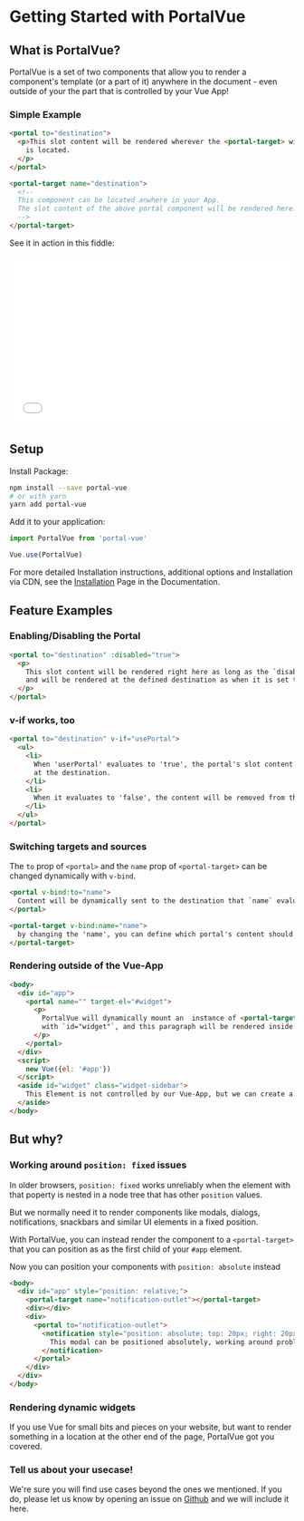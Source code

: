 # Getting Started with PortalVue

## What is PortalVue?

PortalVue is a set of two components that allow you to render a component's template
(or a part of it) anywhere in the document - even outside of your the part that is controlled by your Vue App!

### Simple Example

```html
<portal to="destination">
  <p>This slot content will be rendered wherever the <portal-target> with name 'destination'
    is located.
  </p>
</portal>

<portal-target name="destination">
  <!--
  This component can be located anwhere in your App.
  The slot content of the above portal component will be rendered here.
  -->
</portal-target>
```

See it in action in this fiddle:

<iframe height='300' scrolling='no' title='PortalVue - Simple Example' src='//codepen.io/LinusBorg/embed/preview/QvVqpY/?height=265&theme-id=light&default-tab=html,result&embed-version=2' frameborder='no' allowtransparency='true' allowfullscreen='true' style='width: 100%;'>See the Pen <a href='https://codepen.io/LinusBorg/pen/QvVqpY/'>PortalVue - Simple Example</a> by Thorsten Lünborg (<a href='http://codepen.io/LinusBorg'>@LinusBorg</a>) on <a href='http://codepen.io'>CodePen</a>.
</iframe>

## Setup

Install Package:
```bash
npm install --save portal-vue
# or with yarn
yarn add portal-vue
```
Add it to your application:
```javascript
import PortalVue from 'portal-vue'

Vue.use(PortalVue)
```

For more detailed Installation instructions, additional options and Installation via CDN,
see the <a href="#" router-link="/docs/installation">Installation</a> Page in the Documentation.

## Feature Examples

### Enabling/Disabling the Portal
```html
<portal to="destination" :disabled="true">
  <p>
    This slot content will be rendered right here as long as the `disabled` prop evaluates to `false`,<br>
    and will be rendered at the defined destination as when it is set to `true`
  </p>
</portal>
```

### v-if works, too

```html
<portal to="destination" v-if="usePortal">
  <ul>
    <li>
      When 'userPortal' evaluates to 'true', the portal's slot content will be rendered
      at the destination.
    </li>
    <li>
      When it evaluates to 'false', the content will be removed from the detination
    </li>
  </ul>
</portal>
```

### Switching targets and sources

The `to` prop of `<portal>` and the `name` prop of `<portal-target>` can be changed dynamically with `v-bind`.

```html
<portal v-bind:to="name">
  Content will be dynamically sent to the destination that `name` evaluates to
</portal>

<portal-target v-bind:name="name">
  by changing the 'name', you can define which portal's content should be shown.
</portal-target>
```
### Rendering outside of the Vue-App

```html
<body>
  <div id="app">
    <portal name="" target-el="#widget">
      <p>
        PortalVue will dynamically mount an  instance of <portal-target> in place of the Element
        with `id="widget"`, and this paragraph will be rendered inside of it.
      </p>
    </portal>
  </div>
  <script>
    new Vue({el: '#app'})
  </script>
  <aside id="widget" class="widget-sidebar">
    This Element is not controlled by our Vue-App, but we can create a <portal-target> there dynamically.
  </aside>
</body>
```

## But why?

### Working around `position: fixed` issues

In older browsers, `position: fixed` works unreliably when the element with that poperty
is nested in a node tree that has other `position` values.

But we normally need it to render components like modals, dialogs, notifications, snackbars
and similar UI elements in a fixed position.

With PortalVue, you can instead render the component to a `<portal-target>` that you can position
as as the first child of your `#app` element.

Now you can position your components with `position: absolute` instead

```html
<body>
  <div id="app" style="position: relative;">
    <portal-target name="notification-outlet"></portal-target>
    <div></div>
    <div>
      <portal to="notification-outlet">
        <notification style="position: absolute; top: 20px; right: 20px;">
          This modal can be positioned absolutely, working around problems with 'fixed'
        </notification>
      </portal>
    </div>
  </div>
</body>
```

### Rendering dynamic widgets

If you use Vue for small bits and pieces on your website, but want to render something in a location at the other end of the page, PortalVue got you covered.

### Tell us about your usecase!

We're sure you will find use cases beyond the ones we mentioned. If you do, please
let us know by opening an issue on <a href="http://github.com/linusborg/portal-vue">Github</a>
and we will include it here.
